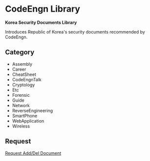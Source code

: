 # CodeEngn Library

<strong>Korea Security Documents Library</strong>

Introduces Republic of Korea's security documents recommended by CodeEngn.

## Category

- Assembly
- Career
- CheatSheet
- CodeEngnTalk
- Cryptology
- Etc
- Forensic
- Guide
- Network
- ReverseEngineering
- SmartPhone
- WebApplication
- Wireless

## Request

[Request Add/Del Document](https://codeengn.com/contact)
